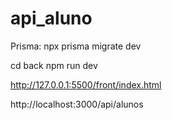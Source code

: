 # api_aluno

Prisma:
npx prisma migrate dev

cd back
npm run dev


http://127.0.0.1:5500/front/index.html

http://localhost:3000/api/alunos